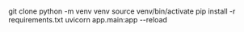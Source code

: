 #
git clone
python -m venv venv
source venv/bin/activate
pip install -r requirements.txt
uvicorn app.main:app --reload